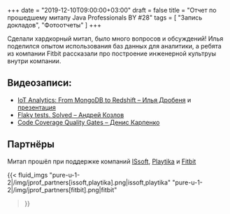 +++
date = "2019-12-10T09:00:00+03:00"
draft = false
title = "Отчет по прошедшему митапу Java Professionals BY #28"
tags = [
    "Запись докладов",
    "Фотоотчеты"
]
+++

Сделали хардкорный митап, было много вопросов и обсуждений! Илья поделился опытом использования баз данных для аналитики, 
а ребята из компании Fitbit рассказали про построение инженерной культруы внутри компании.

<!--more-->

## Видеозаписи:

 * [IoT Analytics: From MongoDB to Redshift – Илья Дробеня](https://youtu.be/sD9bftWjeB0) и [презентация](https://docs.google.com/presentation/d/1B1VzMujw_uMbMQmccVBC06F9DASur_Jr54r9uvUS5WQ/edit#slide=id.p3)
 * [Flaky tests. Solved – Андрей Козлов](https://youtu.be/jKjz0SaeSrM)
 * [Code Coverage Quality Gates – Денис Карпенко](https://youtu.be/3l3iMjudG9U)

## Партнёры

Митап прошёл при поддержке компаний [ISsoft](http://www.issoft.by), [Playtika](https://www.playtika.com/) и [Fitbit](https://www.fitbit.com/home)

{{< fluid_imgs
  "pure-u-1-2|/img/jprof_partners[issoft,playtika].png|issoft,playtika"
  "pure-u-1-2|/img/jprof_partners[fitbit].png|fitbit"
>}}
